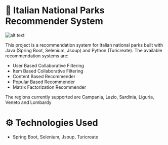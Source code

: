 # :movie_camera: Italian National Parks Recommender System

![alt text](https://www.unospitearoma.it/wp-content/uploads/2019/01/47-1.jpg)

This project is a recommendation system for Italian national parks built with Java (Spring Boot, Selenium, Jsoup) and Python (Turicreate). The available recommendation systems are:

* User Based Collaborative Filtering
* Item Based Collaborative Filtering
* Content Based Recommender
* Popular Based Recommender
* Matrix Factorization Recommender

The regions currently supported are Campania, Lazio, Sardinia, Liguria, Veneto and Lombardy

# :gear: Technologies Used
* Spring Boot, Selenium, Jsoup, Turicreate
